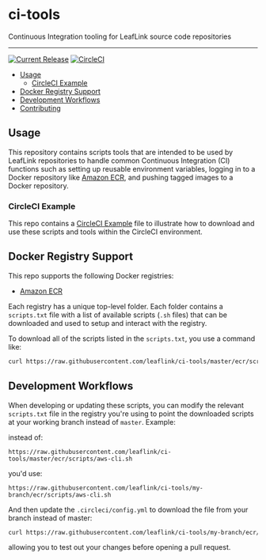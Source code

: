 # ci-tools

Continuous Integration tooling for LeafLink source code repositories

---

[![Current Release](https://img.shields.io/badge/release-0.1.0-1eb0fc.svg)](https://github.com/leaflink/ci-tools/releases/tag/0.1.0)
[![CircleCI](https://circleci.com/gh/LeafLink/ci-tools.svg?style=svg)](https://circleci.com/gh/LeafLink/ci-tools)


- [Usage](#usage)
  * [CircleCI Example](#circleci-example) 
- [Docker Registry Support](#docker-registry-support)
- [Development Workflows](#development-workflows)
- [Contributing](/.github/CONTRIBUTING.md)

## Usage

This repository contains scripts tools that are intended to be used by LeafLink repositories to handle common Continuous Integration (CI) functions such as setting up reusable environment variables, logging in to a Docker repository like [Amazon ECR](https://aws.amazon.com/ecr/), and pushing tagged images to a Docker repository.

### CircleCI Example

This repo contains a [CircleCI Example](.circleci.example.yml) file to illustrate how to download and use these scripts and tools within the CircleCI environment.

## Docker Registry Support

This repo supports the following Docker registries:

- [Amazon ECR](https://aws.amazon.com/ecr/)

Each registry has a unique top-level folder. Each folder contains a `scripts.txt` file with a list of available scripts (`.sh` files) that can be downloaded and used to setup and interact with the registry.

To download all of the scripts listed in the `scripts.txt`, you use a command like:

```bash
curl https://raw.githubusercontent.com/leaflink/ci-tools/master/ecr/scripts.txt | wget -P /tmp/build/ -i -
```

## Development Workflows

When developing or updating these scripts, you can modify the relevant `scripts.txt` file in the registry you're using to point the downloaded scripts at your working branch instead of `master`. Example:

instead of:

```
https://raw.githubusercontent.com/leaflink/ci-tools/master/ecr/scripts/aws-cli.sh
```

you'd use:

```
https://raw.githubusercontent.com/leaflink/ci-tools/my-branch/ecr/scripts/aws-cli.sh
```

And then update the `.circleci/config.yml` to download the file from your branch instead of master:

```bash
curl https://raw.githubusercontent.com/leaflink/ci-tools/my-branch/ecr/scripts.txt | wget -P /tmp/build/ -i -
```

allowing you to test out your changes before opening a pull request.
